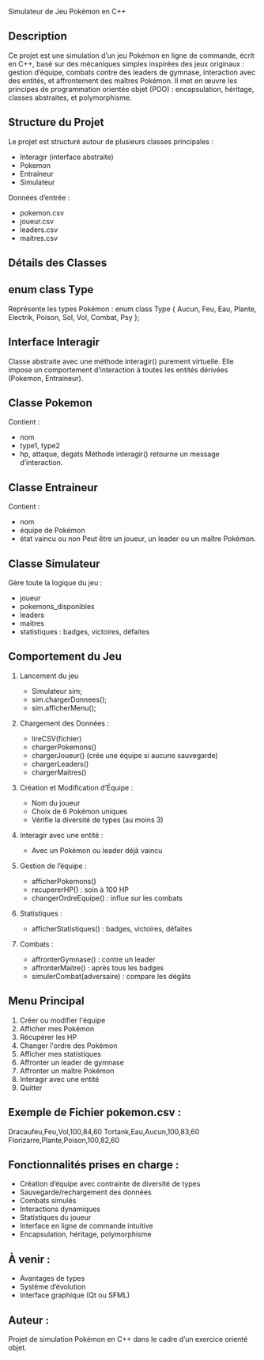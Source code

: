 Simulateur de Jeu Pokémon en C++

Description
-----------
Ce projet est une simulation d’un jeu Pokémon en ligne de commande, écrit en C++, basé sur des mécaniques simples inspirées des jeux originaux : gestion d’équipe, combats contre des leaders de gymnase, interaction avec des entités, et affrontement des maîtres Pokémon. Il met en œuvre les principes de programmation orientée objet (POO) : encapsulation, héritage, classes abstraites, et polymorphisme.

Structure du Projet
-------------------
Le projet est structuré autour de plusieurs classes principales :
- Interagir (interface abstraite)
- Pokemon
- Entraineur
- Simulateur

Données d’entrée :
- pokemon.csv
- joueur.csv
- leaders.csv
- maitres.csv

Détails des Classes
-------------------

enum class Type
---------------
Représente les types Pokémon :
enum class Type { Aucun, Feu, Eau, Plante, Electrik, Poison, Sol, Vol, Combat, Psy };

Interface Interagir
-------------------
Classe abstraite avec une méthode interagir() purement virtuelle.
Elle impose un comportement d’interaction à toutes les entités dérivées (Pokemon, Entraineur).

Classe Pokemon
--------------
Contient :
- nom
- type1, type2
- hp, attaque, degats
Méthode interagir() retourne un message d’interaction.

Classe Entraineur
-----------------
Contient :
- nom
- équipe de Pokémon
- état vaincu ou non
Peut être un joueur, un leader ou un maître Pokémon.

Classe Simulateur
-----------------
Gère toute la logique du jeu :
- joueur
- pokemons_disponibles
- leaders
- maitres
- statistiques : badges, victoires, défaites

Comportement du Jeu
-------------------

1. Lancement du jeu
   - Simulateur sim;
   - sim.chargerDonnees();
   - sim.afficherMenu();

2. Chargement des Données :
   - lireCSV(fichier)
   - chargerPokemons()
   - chargerJoueur() (crée une équipe si aucune sauvegarde)
   - chargerLeaders()
   - chargerMaitres()

3. Création et Modification d’Équipe :
   - Nom du joueur
   - Choix de 6 Pokémon uniques
   - Vérifie la diversité de types (au moins 3)

4. Interagir avec une entité :
   - Avec un Pokémon ou leader déjà vaincu

5. Gestion de l’équipe :
   - afficherPokemons()
   - recupererHP() : soin à 100 HP
   - changerOrdreEquipe() : influe sur les combats

6. Statistiques :
   - afficherStatistiques() : badges, victoires, défaites

7. Combats :
   - affronterGymnase() : contre un leader
   - affronterMaitre() : après tous les badges
   - simulerCombat(adversaire) : compare les dégâts

Menu Principal
--------------
1. Créer ou modifier l'équipe
2. Afficher mes Pokémon
3. Récupérer les HP
4. Changer l'ordre des Pokémon
5. Afficher mes statistiques
6. Affronter un leader de gymnase
7. Affronter un maître Pokémon
8. Interagir avec une entité
9. Quitter

Exemple de Fichier pokemon.csv :
--------------------------------
Dracaufeu,Feu,Vol,100,84,60
Tortank,Eau,Aucun,100,83,60
Florizarre,Plante,Poison,100,82,60

Fonctionnalités prises en charge :
----------------------------------
- Création d’équipe avec contrainte de diversité de types
- Sauvegarde/rechargement des données
- Combats simulés
- Interactions dynamiques
- Statistiques du joueur
- Interface en ligne de commande intuitive
- Encapsulation, héritage, polymorphisme

À venir :
---------
- Avantages de types
- Système d’évolution
- Interface graphique (Qt ou SFML)

Auteur :
--------
Projet de simulation Pokémon en C++ dans le cadre d’un exercice orienté objet.
